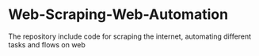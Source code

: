 # Web-Scraping-Web-Automation
The repository include code for scraping the internet, automating different tasks and flows on web
